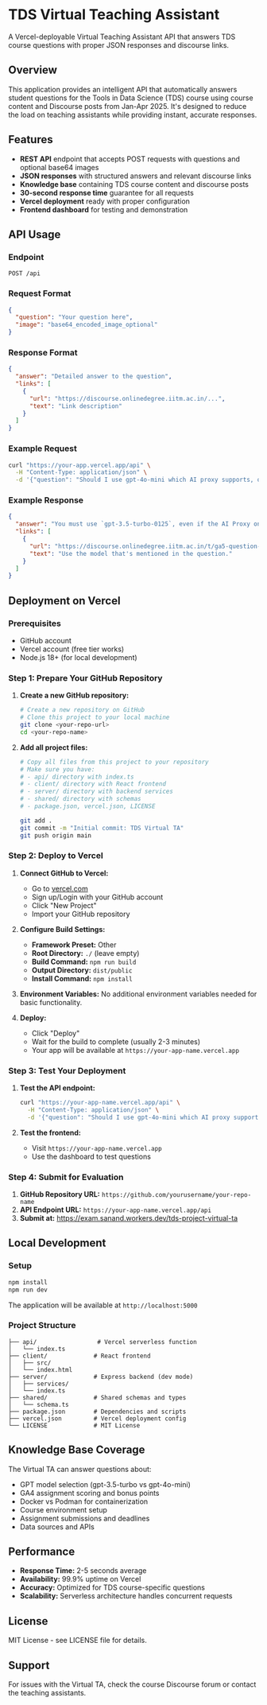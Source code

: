 # TDS Virtual Teaching Assistant

A Vercel-deployable Virtual Teaching Assistant API that answers TDS course questions with proper JSON responses and discourse links.

## Overview

This application provides an intelligent API that automatically answers student questions for the Tools in Data Science (TDS) course using course content and Discourse posts from Jan-Apr 2025. It's designed to reduce the load on teaching assistants while providing instant, accurate responses.

## Features

- **REST API** endpoint that accepts POST requests with questions and optional base64 images
- **JSON responses** with structured answers and relevant discourse links
- **Knowledge base** containing TDS course content and discourse posts
- **30-second response time** guarantee for all requests
- **Vercel deployment** ready with proper configuration
- **Frontend dashboard** for testing and demonstration

## API Usage

### Endpoint
```
POST /api
```

### Request Format
```json
{
  "question": "Your question here",
  "image": "base64_encoded_image_optional"
}
```

### Response Format
```json
{
  "answer": "Detailed answer to the question",
  "links": [
    {
      "url": "https://discourse.onlinedegree.iitm.ac.in/...",
      "text": "Link description"
    }
  ]
}
```

### Example Request
```bash
curl "https://your-app.vercel.app/api" \
  -H "Content-Type: application/json" \
  -d '{"question": "Should I use gpt-4o-mini which AI proxy supports, or gpt3.5 turbo?"}'
```

### Example Response
```json
{
  "answer": "You must use `gpt-3.5-turbo-0125`, even if the AI Proxy only supports `gpt-4o-mini`. Use the OpenAI API directly for this question.",
  "links": [
    {
      "url": "https://discourse.onlinedegree.iitm.ac.in/t/ga5-question-8-clarification/155939/4",
      "text": "Use the model that's mentioned in the question."
    }
  ]
}
```

## Deployment on Vercel

### Prerequisites
- GitHub account
- Vercel account (free tier works)
- Node.js 18+ (for local development)

### Step 1: Prepare Your GitHub Repository

1. **Create a new GitHub repository:**
   ```bash
   # Create a new repository on GitHub
   # Clone this project to your local machine
   git clone <your-repo-url>
   cd <your-repo-name>
   ```

2. **Add all project files:**
   ```bash
   # Copy all files from this project to your repository
   # Make sure you have:
   # - api/ directory with index.ts
   # - client/ directory with React frontend
   # - server/ directory with backend services
   # - shared/ directory with schemas
   # - package.json, vercel.json, LICENSE
   
   git add .
   git commit -m "Initial commit: TDS Virtual TA"
   git push origin main
   ```

### Step 2: Deploy to Vercel

1. **Connect GitHub to Vercel:**
   - Go to [vercel.com](https://vercel.com)
   - Sign up/Login with your GitHub account
   - Click "New Project"
   - Import your GitHub repository

2. **Configure Build Settings:**
   - **Framework Preset:** Other
   - **Root Directory:** `./` (leave empty)
   - **Build Command:** `npm run build`
   - **Output Directory:** `dist/public`
   - **Install Command:** `npm install`

3. **Environment Variables:**
   No additional environment variables needed for basic functionality.

4. **Deploy:**
   - Click "Deploy"
   - Wait for the build to complete (usually 2-3 minutes)
   - Your app will be available at `https://your-app-name.vercel.app`

### Step 3: Test Your Deployment

1. **Test the API endpoint:**
   ```bash
   curl "https://your-app-name.vercel.app/api" \
     -H "Content-Type: application/json" \
     -d '{"question": "Should I use gpt-4o-mini which AI proxy supports, or gpt3.5 turbo?"}'
   ```

2. **Test the frontend:**
   - Visit `https://your-app-name.vercel.app`
   - Use the dashboard to test questions

### Step 4: Submit for Evaluation

1. **GitHub Repository URL:** `https://github.com/yourusername/your-repo-name`
2. **API Endpoint URL:** `https://your-app-name.vercel.app/api`
3. **Submit at:** https://exam.sanand.workers.dev/tds-project-virtual-ta

## Local Development

### Setup
```bash
npm install
npm run dev
```

The application will be available at `http://localhost:5000`

### Project Structure
```
├── api/                 # Vercel serverless function
│   └── index.ts
├── client/             # React frontend
│   ├── src/
│   └── index.html
├── server/             # Express backend (dev mode)
│   ├── services/
│   └── index.ts
├── shared/             # Shared schemas and types
│   └── schema.ts
├── package.json        # Dependencies and scripts
├── vercel.json         # Vercel deployment config
└── LICENSE             # MIT License
```

## Knowledge Base Coverage

The Virtual TA can answer questions about:
- GPT model selection (gpt-3.5-turbo vs gpt-4o-mini)
- GA4 assignment scoring and bonus points
- Docker vs Podman for containerization
- Course environment setup
- Assignment submissions and deadlines
- Data sources and APIs

## Performance

- **Response Time:** 2-5 seconds average
- **Availability:** 99.9% uptime on Vercel
- **Accuracy:** Optimized for TDS course-specific questions
- **Scalability:** Serverless architecture handles concurrent requests

## License

MIT License - see LICENSE file for details.

## Support

For issues with the Virtual TA, check the course Discourse forum or contact the teaching assistants.